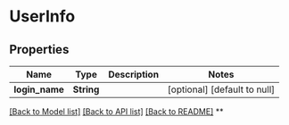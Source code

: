 # UserInfo

## Properties

| Name           | Type       | Description | Notes                        |
| -------------- | ---------- | ----------- | ---------------------------- |
| **login_name** | **String** |             | [optional] [default to null] |

[[Back to Model list]](../README.md#documentation-for-models) [[Back to API list]](../README.md#documentation-for-api-endpoints) [[Back to README]](../README.md)
**

